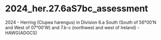 # 2024_her.27.6aS7bc_assessment
2024 - Herring (Clupea harengus) in Division 6.a South (South of 56°00’N and West of 07°00’W) and 7.b-c (northwest and west of Ireland) - HAWG(ADGCS)
